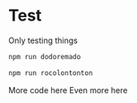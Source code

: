 # Test

Only testing things

```bash
npm run dodoremado
```

```bash
npm run rocolontonton
```

More code here
Even more here
